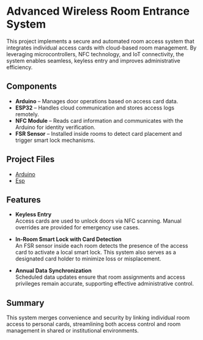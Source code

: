# Advanced Wireless Room Entrance System

This project implements a secure and automated room access system that integrates individual access cards with cloud-based room management. By leveraging microcontrollers, NFC technology, and IoT connectivity, the system enables seamless, keyless entry and improves administrative efficiency.

## Components

- **Arduino** – Manages door operations based on access card data.  
- **ESP32** – Handles cloud communication and stores access logs remotely.  
- **NFC Module** – Reads card information and communicates with the Arduino for identity verification.  
- **FSR Sensor** – Installed inside rooms to detect card placement and trigger smart lock mechanisms.  

## Project Files

- [Arduino](Arduino.ino)
- [Esp](Esp32.c)
## Features

- **Keyless Entry**  
  Access cards are used to unlock doors via NFC scanning. Manual overrides are provided for emergency use cases.

- **In-Room Smart Lock with Card Detection**  
  An FSR sensor inside each room detects the presence of the access card to activate a local smart lock. This system also serves as a designated card holder to minimize loss or misplacement.

- **Annual Data Synchronization**  
  Scheduled data updates ensure that room assignments and access privileges remain accurate, supporting effective administrative control.

## Summary

This system merges convenience and security by linking individual room access to personal cards, streamlining both access control and room management in shared or institutional environments.
